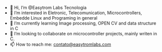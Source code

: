 - 👋 Hi, I’m @Easytrom Labs Tecnologia
- 👀 I’m interested in Eletronic, Telecomunication, Microcontrollers, Embedde Linux and Programing in general
- 🌱 I’m currently learning Image processing, OPEN CV and data structure in C
- 💞️ I’m looking to collaborate on microcontroller projects, mainly writen in C.
- 📫 How to reach me: contato@easytromlabs.com

<!---
Easytrom/Easytrom is a ✨ special ✨ repository because its `README.md` (this file) appears on your GitHub profile.
You can click the Preview link to take a look at your changes.
--->
